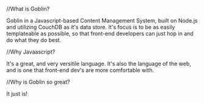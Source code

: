 //What is Goblin?

Goblin in a Javascript-based Content Management System, built on Node.js and utilizing CouchDB as it's data store.
It's focus is to be as easily templateable as possible, so that front-end developers can just hop in and do what
they do best.

//Why Javaascript?

It's a great, and very versitile language. It's also the language of the web, and is one that front-end dev's are more
comfortable with.

//Why is Goblin so great?

It just is!
